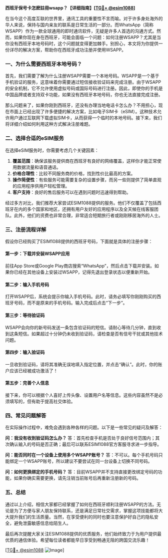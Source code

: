 **西班牙保号卡怎麽註冊wsapp？【详细指南】[[TG💪+ @esim1088](https://t.me/s/esim1088)]**

在当今这个高度互联的世界里，通讯工具的重要性不言而喻。对于许多身处海外的华人来说，保持与国内亲友的联系是日常生活的一部分。而WhatsApp（简称WSAPP）作为一款全球通用的即时通讯软件，无疑是许多人首选的沟通方式。然而，如果你现在身在西班牙，可能会面临一个问题：如何注册WSAPP？尤其是当你没有西班牙本地号码时，这个问题就变得更加棘手。别担心，本文将为你提供一份详尽的解决方案，帮助你在西班牙成功注册并使用WSAPP。

### 一、为什么需要西班牙本地号码？

首先，我们需要了解为什么注册WSAPP需要一个本地号码。WSAPP是一个基于手机验证的服务，这意味着你需要通过短信接收验证码来完成注册。由于WSAPP的安全机制，它不允许使用虚拟号码或国际号码进行注册。因此，即使你的手机是中国品牌或者支持双卡功能，如果没有西班牙本地号码，你也无法直接完成注册。

那么问题来了，如果你刚到西班牙，还没有办理当地电话卡怎么办？不用担心，现在市面上已经出现了许多便捷的解决方案，比如电子SIM卡（eSIM）。这种技术允许用户通过互联网下载虚拟SIM卡，从而获得一个临时的本地号码。接下来，我们将详细介绍如何利用这种方式解决注册难题。

### 二、选择合适的eSIM服务

在选择eSIM服务时，你需要考虑几个关键因素：

1. **覆盖范围**：确保该服务提供商在西班牙有良好的网络覆盖，这样你才能正常使用数据流量和语音通话。
2. **价格合理性**：比较不同服务商的价格，找到性价比最高的方案。
3. **操作简便性**：有些服务可能需要复杂的设置步骤，而另一些则提供了简单直观的应用程序供用户轻松管理。
4. **客户支持**：良好的售后服务可以在遇到问题时迅速得到帮助。

经过多方对比，我们推荐大家尝试ESIM1088提供的服务。他们不仅覆盖了包括西班牙在内的多个国家和地区，还拥有用户友好的应用程序以及全天候在线客服团队。此外，他们的资费也非常合理，非常适合短期旅行者或刚刚移居海外的人士。

### 三、注册流程详解

假设你已经购买了ESIM1088提供的西班牙号码，下面就是具体的注册步骤：

#### 第一步：下载并安装WSAPP应用
前往App Store或Google Play商店搜索“WhatsApp”，然后点击下载并安装。如果你已经在其他设备上安装过WSAPP，记得先退出登录状态以便重新开始。

#### 第二步：输入手机号码
打开WSAPP后，系统会提示你输入手机号码。此时，请务必填写你刚刚购买的西班牙号码，而不是原来的手机号码。输入完成后点击“下一步”。

#### 第三步：等待验证码
WSAPP会向你的新号码发送一条包含验证码的短信。请耐心等待几分钟，直到收到这条短信。如果超过十分钟仍未收到验证码，请检查是否有信号干扰或其他技术问题。

#### 第四步：输入验证码
一旦收到验证码，请将其准确无误地填入指定位置，并点击“确认”。此时，你的账户应该已经被成功激活了！

#### 第五步：完善个人信息
接下来，你可以根据个人喜好上传头像、设置用户名等信息。这些内容虽然不是必须填写的，但有助于提高社交体验。

### 四、常见问题解答

在实际操作过程中，难免会遇到各种各样的问题。以下是一些常见的疑问及解答：

**问：我没有收到验证码怎么办？**
答：首先检查手机是否处于良好信号范围内；其次确认输入的号码是否正确；最后可以联系ESIM1088官方客服寻求进一步指导。

**问：能否同时在一个设备上使用多个WSAPP账号？**
答：不可以。每个手机号码只能绑定一个WSAPP账号，所以建议不要尝试在同一台设备上切换不同号码。

**问：如何更换绑定的手机号码？**
答：目前WSAPP并不支持直接更改绑定号码的功能，如果你确实需要更换，请先注销当前账号后再重新注册新的号码。

### 五、总结

通过以上介绍，相信大家都已经掌握了如何在西班牙顺利注册WSAPP的方法。无论是为了方便与家人朋友保持联系，还是满足日常社交需求，掌握这项技能都将大大提升我们的生活质量。当然，在享受便利的同时也要注意保护好自己的隐私安全，避免泄露敏感信息给陌生人。

最后再次提醒大家关注ESIM1088提供的优质服务，他们始终致力于为用户提供最优质的通信体验。希望每位读者都能早日享受到畅通无阻的跨国交流乐趣！

[[TG💪+ @esim1088](https://t.me/s/esim1088) ![Image](https://i.postimg.cc/4NQfJmqS/Snipaste-2025-05-13-00-14-12.png)]